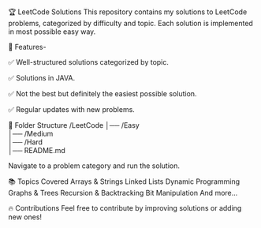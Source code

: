 🏆 LeetCode Solutions
This repository contains my solutions to LeetCode problems, categorized by difficulty and topic. Each solution is implemented in most possible easy way.

📌 Features-

✅ Well-structured solutions categorized by topic.

✅ Solutions in JAVA.

✅ Not the best but definitely the easiest possible solution.

✅ Regular updates with new problems.


📂 Folder Structure
/LeetCode
│── /Easy  
│── /Medium  
│── /Hard  
│── README.md 

Navigate to a problem category and run the solution.

📚 Topics Covered
Arrays & Strings
Linked Lists
Dynamic Programming
Graphs & Trees
Recursion & Backtracking
Bit Manipulation
And more...


🔥 Contributions
Feel free to contribute by improving solutions or adding new ones!

